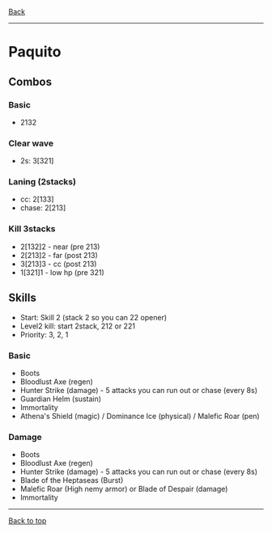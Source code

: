 [Back](../)

----

# Paquito

## Combos

### Basic
- 2132

### Clear wave
- 2s: 3[321]

### Laning (2stacks)
- cc: 2[133]
- chase: 2[213]

### Kill 3stacks
- 2[132]2 - near (pre 213)
- 2[213]2 - far (post 213)
- 3[213]3 - cc (post 213)
- 1[321]1 - low hp (pre 321)


## Skills
- Start: Skill 2 (stack 2 so you can 22 opener)
- Level2 kill: start 2stack, 212 or 221
- Priority: 3, 2, 1

### Basic
- Boots
- Bloodlust Axe (regen)
- Hunter Strike (damage) - 5 attacks you can run out or chase (every 8s)
- Guardian Helm (sustain)
- Immortality
- Athena's Shield (magic) / Dominance Ice (physical) / Malefic Roar (pen)

### Damage
- Boots
- Bloodlust Axe (regen)
- Hunter Strike (damage) - 5 attacks you can run out or chase (every 8s)
- Blade of the Heptaseas (Burst)
- Malefic Roar (High nemy armor) or Blade of Despair (damage)
- Immortality


----

[Back to top](./#)
